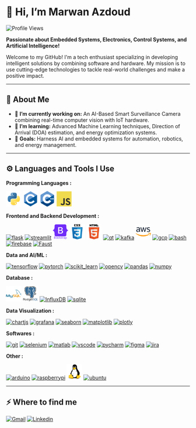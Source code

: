 # 👋 Hi, I’m Marwan Azdoud  

![Profile Views](https://komarev.com/ghpvc/?username=marwanazd&color=blue)

**Passionate about Embedded Systems, Electronics, Control Systems, and Artificial Intelligence!**  

Welcome to my GitHub! I'm a tech enthusiast specializing in developing intelligent solutions by combining software and hardware. My mission is to use cutting-edge technologies to tackle real-world challenges and make a positive impact.  

---

## 🚀 About Me  
- 🔭 **I’m currently working on:** An AI-Based Smart Surveillance Camera combining real-time computer vision with IoT hardware.  
- 🌱 **I’m learning:** Advanced Machine Learning techniques, Direction of Arrival (DOA) estimation, and energy optimization systems.  
- 🎯 **Goals:** Harness AI and embedded systems for automation, robotics, and energy management.

---

## ⚙️ Languages and Tools I Use
**Programming Languages :**
<p><a target="_blank" href="https://raw.githubusercontent.com/devicons/devicon/master/icons/python/python-original.svg" style="display: inline-block;"><img src="https://raw.githubusercontent.com/devicons/devicon/master/icons/python/python-original.svg" alt="python" width="42" height="42" /></a>
<a target="_blank" href="https://raw.githubusercontent.com/devicons/devicon/master/icons/c/c-original.svg" style="display: inline-block;"><img src="https://raw.githubusercontent.com/devicons/devicon/master/icons/c/c-original.svg" alt="c" width="42" height="42" /></a>
<a target="_blank" href="https://raw.githubusercontent.com/devicons/devicon/master/icons/cplusplus/cplusplus-original.svg" style="display: inline-block;"><img src="https://raw.githubusercontent.com/devicons/devicon/master/icons/cplusplus/cplusplus-original.svg" alt="cplusplus" width="42" height="42" /></a>
<a target="_blank" href="https://raw.githubusercontent.com/devicons/devicon/master/icons/javascript/javascript-original.svg" style="display: inline-block;"><img src="https://raw.githubusercontent.com/devicons/devicon/master/icons/javascript/javascript-original.svg" alt="javascript" width="42" height="42" /></a></p>

**Frontend and Backend Development :**
<p><a target="_blank" href="https://cdn.jsdelivr.net/gh/devicons/devicon@latest/icons/flask/flask-original.svg" style="display: inline-block;"><img src="https://cdn.jsdelivr.net/gh/devicons/devicon@latest/icons/flask/flask-original.svg" alt="flask" width="42" height="42" /></a>
<a target="_blank" href="https://cdn.jsdelivr.net/gh/devicons/devicon@latest/icons/streamlit/streamlit-original-wordmark.svg" style="display: inline-block;"><img src="https://cdn.jsdelivr.net/gh/devicons/devicon@latest/icons/streamlit/streamlit-original-wordmark.svg" alt="streamlit" width="42" height="42" /></a>
<a target="_blank" href="https://raw.githubusercontent.com/devicons/devicon/master/icons/bootstrap/bootstrap-plain-wordmark.svg" style="display: inline-block;"><img src="https://raw.githubusercontent.com/devicons/devicon/master/icons/bootstrap/bootstrap-plain-wordmark.svg" alt="bootstrap" width="42" height="42" /></a>
<a target="_blank" href="https://raw.githubusercontent.com/devicons/devicon/master/icons/css3/css3-original-wordmark.svg" style="display: inline-block;"><img src="https://raw.githubusercontent.com/devicons/devicon/master/icons/css3/css3-original-wordmark.svg" alt="css3" width="42" height="42" /></a>
<a target="_blank" href="https://raw.githubusercontent.com/devicons/devicon/master/icons/html5/html5-original-wordmark.svg" style="display: inline-block;"><img src="https://raw.githubusercontent.com/devicons/devicon/master/icons/html5/html5-original-wordmark.svg" alt="html5" width="42" height="42" /></a>
<a target="_blank" href="https://upload.wikimedia.org/wikipedia/commons/0/0b/Qt_logo_2016.svg" style="display: inline-block;"><img src="https://upload.wikimedia.org/wikipedia/commons/0/0b/Qt_logo_2016.svg" alt="qt" width="42" height="42" /></a>
<a target="_blank" href="https://www.vectorlogo.zone/logos/apache_kafka/apache_kafka-icon.svg" style="display: inline-block;"><img src="https://www.vectorlogo.zone/logos/apache_kafka/apache_kafka-icon.svg" alt="kafka" width="42" height="42" /></a>
<a target="_blank" href="https://raw.githubusercontent.com/devicons/devicon/master/icons/amazonwebservices/amazonwebservices-original-wordmark.svg" style="display: inline-block;"><img src="https://raw.githubusercontent.com/devicons/devicon/master/icons/amazonwebservices/amazonwebservices-original-wordmark.svg" alt="aws" width="42" height="42" /></a>
<a target="_blank" href="https://www.vectorlogo.zone/logos/google_cloud/google_cloud-icon.svg" style="display: inline-block;"><img src="https://www.vectorlogo.zone/logos/google_cloud/google_cloud-icon.svg" alt="gcp" width="42" height="42" /></a>
<a target="_blank" href="https://www.vectorlogo.zone/logos/gnu_bash/gnu_bash-icon.svg" style="display: inline-block;"><img src="https://www.vectorlogo.zone/logos/gnu_bash/gnu_bash-icon.svg" alt="bash" width="42" height="42" /></a>
<a target="_blank" href="https://www.vectorlogo.zone/logos/firebase/firebase-icon.svg" style="display: inline-block;"><img src="https://www.vectorlogo.zone/logos/firebase/firebase-icon.svg" alt="firebase" width="42" height="42" /></a>
<a target="_blank" href="https://faust.readthedocs.io/" style="display: inline-block;"><img src="https://faust.readthedocs.io/en/latest/_static/logo.png" alt="Faust" width="42" height="42" /></a></p>

**Data and AI/ML :**
<p><a target="_blank" href="https://www.vectorlogo.zone/logos/tensorflow/tensorflow-icon.svg" style="display: inline-block;"><img src="https://www.vectorlogo.zone/logos/tensorflow/tensorflow-icon.svg" alt="tensorflow" width="42" height="42" /></a>
<a target="_blank" href="https://www.vectorlogo.zone/logos/pytorch/pytorch-icon.svg" style="display: inline-block;"><img src="https://www.vectorlogo.zone/logos/pytorch/pytorch-icon.svg" alt="pytorch" width="42" height="42" /></a>
<a target="_blank" href="https://upload.wikimedia.org/wikipedia/commons/0/05/Scikit_learn_logo_small.svg" style="display: inline-block;"><img src="https://upload.wikimedia.org/wikipedia/commons/0/05/Scikit_learn_logo_small.svg" alt="scikit_learn" width="42" height="42" /></a>
<a target="_blank" href="https://www.vectorlogo.zone/logos/opencv/opencv-icon.svg" style="display: inline-block;"><img 
src="https://www.vectorlogo.zone/logos/opencv/opencv-icon.svg" alt="opencv" width="42" height="42" /></a>
<a target="_blank" href="https://cdn.jsdelivr.net/gh/devicons/devicon@latest/icons/pandas/pandas-original-wordmark.svg" style="display: inline-block;"><img src="https://cdn.jsdelivr.net/gh/devicons/devicon@latest/icons/pandas/pandas-original-wordmark.svg" alt="pandas" width="42" height="42" /></a>
<a target="_blank" href="https://cdn.jsdelivr.net/gh/devicons/devicon@latest/icons/numpy/numpy-original.svg" style="display: inline-block;"><img src="https://cdn.jsdelivr.net/gh/devicons/devicon@latest/icons/numpy/numpy-original.svg" alt="numpy" width="42" height="42" /></a>
</p>

**Database :**
<p><a target="_blank" href="https://raw.githubusercontent.com/devicons/devicon/master/icons/mysql/mysql-original-wordmark.svg" style="display: inline-block;"><img src="https://raw.githubusercontent.com/devicons/devicon/master/icons/mysql/mysql-original-wordmark.svg" alt="mysql" width="42" height="42" /></a>
<a target="_blank" href="https://raw.githubusercontent.com/devicons/devicon/master/icons/postgresql/postgresql-original-wordmark.svg" style="display: inline-block;"><img src="https://raw.githubusercontent.com/devicons/devicon/master/icons/postgresql/postgresql-original-wordmark.svg" alt="postgresql" width="42" height="42" /></a>
<a target="_blank" href="https://cdn.jsdelivr.net/gh/devicons/devicon@latest/icons/influxdb/influxdb-original-wordmark.svg" style="display: inline-block;"><img src="https://cdn.jsdelivr.net/gh/devicons/devicon@latest/icons/influxdb/influxdb-original-wordmark.svg" alt="InfluxDB" width="42" height="42" /></a>
<a target="_blank" href="https://www.vectorlogo.zone/logos/sqlite/sqlite-icon.svg" style="display: inline-block;"><img src="https://www.vectorlogo.zone/logos/sqlite/sqlite-icon.svg" alt="sqlite" width="42" height="42" /></a></p>

**Data Visualization :**
<p><a target="_blank" href="https://www.chartjs.org/media/logo-title.svg" style="display: inline-block;"><img src="https://www.chartjs.org/media/logo-title.svg" alt="chartjs" width="42" height="42" /></a>
<a target="_blank" href="https://www.vectorlogo.zone/logos/grafana/grafana-icon.svg" style="display: inline-block;"><img src="https://www.vectorlogo.zone/logos/grafana/grafana-icon.svg" alt="grafana" width="42" height="42" /></a>
<a target="_blank" href="https://seaborn.pydata.org/_images/logo-mark-lightbg.svg" style="display: inline-block;"><img src="https://seaborn.pydata.org/_images/logo-mark-lightbg.svg" alt="seaborn" width="42" height="42" /></a>
<a target="_blank" href="https://cdn.jsdelivr.net/gh/devicons/devicon@latest/icons/matplotlib/matplotlib-original.svg" style="display: inline-block;"><img src="https://cdn.jsdelivr.net/gh/devicons/devicon@latest/icons/matplotlib/matplotlib-original.svg" alt="matplotlib" width="42" height="42" /></a>
<a target="_blank" href="https://cdn.jsdelivr.net/gh/devicons/devicon@latest/icons/plotly/plotly-original.svg" style="display: inline-block;"><img src="https://cdn.jsdelivr.net/gh/devicons/devicon@latest/icons/plotly/plotly-original.svg" alt="plotly" width="42" height="42" /></a></p>

**Softwares :**
<p><a target="_blank" href="https://www.vectorlogo.zone/logos/git-scm/git-scm-icon.svg" style="display: inline-block;"><img src="https://www.vectorlogo.zone/logos/git-scm/git-scm-icon.svg" alt="git" width="42" height="42" /></a>
<a target="_blank" href="https://raw.githubusercontent.com/detain/svg-logos/780f25886640cef088af994181646db2f6b1a3f8/svg/selenium-logo.svg" style="display: inline-block;"><img src="https://raw.githubusercontent.com/detain/svg-logos/780f25886640cef088af994181646db2f6b1a3f8/svg/selenium-logo.svg" alt="selenium" width="42" height="42" /></a>
<a target="_blank" href="https://upload.wikimedia.org/wikipedia/commons/2/21/Matlab_Logo.png" style="display: inline-block;"><img src="https://upload.wikimedia.org/wikipedia/commons/2/21/Matlab_Logo.png" alt="matlab" width="42" height="42" /></a>
<a target="_blank" href="https://cdn.jsdelivr.net/gh/devicons/devicon@latest/icons/vscode/vscode-original.svg" style="display: inline-block;"><img src="https://cdn.jsdelivr.net/gh/devicons/devicon@latest/icons/vscode/vscode-original.svg" alt="vscode" width="42" height="42" /></a>
<a target="_blank" href="https://cdn.jsdelivr.net/gh/devicons/devicon@latest/icons/pycharm/pycharm-original.svg" style="display: inline-block;"><img src="https://cdn.jsdelivr.net/gh/devicons/devicon@latest/icons/pycharm/pycharm-original.svg" alt="pycharm" width="42" height="42" /></a>
<a target="_blank" href="https://www.vectorlogo.zone/logos/figma/figma-icon.svg" style="display: inline-block;"><img src="https://www.vectorlogo.zone/logos/figma/figma-icon.svg" alt="figma" width="42" height="42" /></a>
<a target="_blank" href="https://cdn.jsdelivr.net/gh/devicons/devicon@latest/icons/jira/jira-original-wordmark.svg" style="display: inline-block;"><img src="https://cdn.jsdelivr.net/gh/devicons/devicon@latest/icons/jira/jira-original-wordmark.svg" alt="jira" width="42" height="42" /></a></p>

**Other :**
<p><a target="_blank" href="https://cdn.worldvectorlogo.com/logos/arduino-1.svg" style="display: inline-block;"><img src="https://cdn.worldvectorlogo.com/logos/arduino-1.svg" alt="arduino" width="42" height="42" /></a>
<a target="_blank" href="https://cdn.jsdelivr.net/gh/devicons/devicon@latest/icons/raspberrypi/raspberrypi-original.svg" style="display: inline-block;"><img src="https://cdn.jsdelivr.net/gh/devicons/devicon@latest/icons/raspberrypi/raspberrypi-original.svg" alt="raspberrypi" width="42" height="42" /></a>
<a target="_blank" href="https://raw.githubusercontent.com/devicons/devicon/master/icons/linux/linux-original.svg" style="display: inline-block;"><img src="https://raw.githubusercontent.com/devicons/devicon/master/icons/linux/linux-original.svg" alt="linux" width="42" height="42" /></a>
<a target="_blank" href="https://cdn.jsdelivr.net/gh/devicons/devicon@latest/icons/ubuntu/ubuntu-original.svg" style="display: inline-block;"><img src="https://cdn.jsdelivr.net/gh/devicons/devicon@latest/icons/ubuntu/ubuntu-original.svg" alt="ubuntu" width="42" height="42" /></a>
</p>

---

## ⚡️ Where to find me

[![Gmail](https://img.shields.io/static/v1?message=Gmail&logo=gmail&label=&color=D14836&logoColor=white&labelColor=&style=for-the-badge)](mailto:azdoudmarwan20@gmail.com)
[![Linkedin](https://img.shields.io/static/v1?message=LinkedIn&logo=linkedin&label=&color=0077B5&logoColor=white&labelColor=&style=for-the-badge)](https://www.linkedin.com/in/marwanazdoud)
